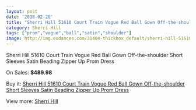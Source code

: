 ```yaml
---
layout: post
date: '2018-02-20'
title: "Sherri Hill 51610 Court Train Vogue Red Ball Gown Off-the-shoulder Short Sleeves Satin Beading Zipper Up Prom Dress"
category: Sherri Hill
tags: ["prom","vogue","ball","satin","shoulder"]
image: http://img.eudances.com/31404-thickbox_default/sherri-hill-51610-court-train-vogue-red-ball-gown-off-the-shoulder-short-sleeves-satin-beading-zipper-up-prom-dress.jpg
---
```

Sherri Hill 51610 Court Train Vogue Red Ball Gown Off-the-shoulder Short Sleeves Satin Beading Zipper Up Prom Dress

On Sales: **$489.98**
<a href="https://www.eudances.com/en/sherri-hill/9859-sherri-hill-51610-court-train-vogue-red-ball-gown-off-the-shoulder-short-sleeves-satin-beading-zipper-up-prom-dress.html"><amp-img layout="responsive" width="600" height="600" src="//img.eudances.com/31404-thickbox_default/sherri-hill-51610-court-train-vogue-red-ball-gown-off-the-shoulder-short-sleeves-satin-beading-zipper-up-prom-dress.jpg" alt="Sherri Hill 51610 Court Train Vogue Red Ball Gown Off-the-shoulder Short Sleeves Satin Beading Zipper Up Prom Dress 0" /></a>
<a href="https://www.eudances.com/en/sherri-hill/9859-sherri-hill-51610-court-train-vogue-red-ball-gown-off-the-shoulder-short-sleeves-satin-beading-zipper-up-prom-dress.html"><amp-img layout="responsive" width="600" height="600" src="//img.eudances.com/31416-thickbox_default/sherri-hill-51610-court-train-vogue-red-ball-gown-off-the-shoulder-short-sleeves-satin-beading-zipper-up-prom-dress.jpg" alt="Sherri Hill 51610 Court Train Vogue Red Ball Gown Off-the-shoulder Short Sleeves Satin Beading Zipper Up Prom Dress 1" /></a>
<a href="https://www.eudances.com/en/sherri-hill/9859-sherri-hill-51610-court-train-vogue-red-ball-gown-off-the-shoulder-short-sleeves-satin-beading-zipper-up-prom-dress.html"><amp-img layout="responsive" width="600" height="600" src="//img.eudances.com/31415-thickbox_default/sherri-hill-51610-court-train-vogue-red-ball-gown-off-the-shoulder-short-sleeves-satin-beading-zipper-up-prom-dress.jpg" alt="Sherri Hill 51610 Court Train Vogue Red Ball Gown Off-the-shoulder Short Sleeves Satin Beading Zipper Up Prom Dress 2" /></a>
<a href="https://www.eudances.com/en/sherri-hill/9859-sherri-hill-51610-court-train-vogue-red-ball-gown-off-the-shoulder-short-sleeves-satin-beading-zipper-up-prom-dress.html"><amp-img layout="responsive" width="600" height="600" src="//img.eudances.com/31414-thickbox_default/sherri-hill-51610-court-train-vogue-red-ball-gown-off-the-shoulder-short-sleeves-satin-beading-zipper-up-prom-dress.jpg" alt="Sherri Hill 51610 Court Train Vogue Red Ball Gown Off-the-shoulder Short Sleeves Satin Beading Zipper Up Prom Dress 3" /></a>
<a href="https://www.eudances.com/en/sherri-hill/9859-sherri-hill-51610-court-train-vogue-red-ball-gown-off-the-shoulder-short-sleeves-satin-beading-zipper-up-prom-dress.html"><amp-img layout="responsive" width="600" height="600" src="//img.eudances.com/31413-thickbox_default/sherri-hill-51610-court-train-vogue-red-ball-gown-off-the-shoulder-short-sleeves-satin-beading-zipper-up-prom-dress.jpg" alt="Sherri Hill 51610 Court Train Vogue Red Ball Gown Off-the-shoulder Short Sleeves Satin Beading Zipper Up Prom Dress 4" /></a>
<a href="https://www.eudances.com/en/sherri-hill/9859-sherri-hill-51610-court-train-vogue-red-ball-gown-off-the-shoulder-short-sleeves-satin-beading-zipper-up-prom-dress.html"><amp-img layout="responsive" width="600" height="600" src="//img.eudances.com/31412-thickbox_default/sherri-hill-51610-court-train-vogue-red-ball-gown-off-the-shoulder-short-sleeves-satin-beading-zipper-up-prom-dress.jpg" alt="Sherri Hill 51610 Court Train Vogue Red Ball Gown Off-the-shoulder Short Sleeves Satin Beading Zipper Up Prom Dress 5" /></a>
<a href="https://www.eudances.com/en/sherri-hill/9859-sherri-hill-51610-court-train-vogue-red-ball-gown-off-the-shoulder-short-sleeves-satin-beading-zipper-up-prom-dress.html"><amp-img layout="responsive" width="600" height="600" src="//img.eudances.com/31411-thickbox_default/sherri-hill-51610-court-train-vogue-red-ball-gown-off-the-shoulder-short-sleeves-satin-beading-zipper-up-prom-dress.jpg" alt="Sherri Hill 51610 Court Train Vogue Red Ball Gown Off-the-shoulder Short Sleeves Satin Beading Zipper Up Prom Dress 6" /></a>
<a href="https://www.eudances.com/en/sherri-hill/9859-sherri-hill-51610-court-train-vogue-red-ball-gown-off-the-shoulder-short-sleeves-satin-beading-zipper-up-prom-dress.html"><amp-img layout="responsive" width="600" height="600" src="//img.eudances.com/31410-thickbox_default/sherri-hill-51610-court-train-vogue-red-ball-gown-off-the-shoulder-short-sleeves-satin-beading-zipper-up-prom-dress.jpg" alt="Sherri Hill 51610 Court Train Vogue Red Ball Gown Off-the-shoulder Short Sleeves Satin Beading Zipper Up Prom Dress 7" /></a>
<a href="https://www.eudances.com/en/sherri-hill/9859-sherri-hill-51610-court-train-vogue-red-ball-gown-off-the-shoulder-short-sleeves-satin-beading-zipper-up-prom-dress.html"><amp-img layout="responsive" width="600" height="600" src="//img.eudances.com/31409-thickbox_default/sherri-hill-51610-court-train-vogue-red-ball-gown-off-the-shoulder-short-sleeves-satin-beading-zipper-up-prom-dress.jpg" alt="Sherri Hill 51610 Court Train Vogue Red Ball Gown Off-the-shoulder Short Sleeves Satin Beading Zipper Up Prom Dress 8" /></a>
<a href="https://www.eudances.com/en/sherri-hill/9859-sherri-hill-51610-court-train-vogue-red-ball-gown-off-the-shoulder-short-sleeves-satin-beading-zipper-up-prom-dress.html"><amp-img layout="responsive" width="600" height="600" src="//img.eudances.com/31408-thickbox_default/sherri-hill-51610-court-train-vogue-red-ball-gown-off-the-shoulder-short-sleeves-satin-beading-zipper-up-prom-dress.jpg" alt="Sherri Hill 51610 Court Train Vogue Red Ball Gown Off-the-shoulder Short Sleeves Satin Beading Zipper Up Prom Dress 9" /></a>
<a href="https://www.eudances.com/en/sherri-hill/9859-sherri-hill-51610-court-train-vogue-red-ball-gown-off-the-shoulder-short-sleeves-satin-beading-zipper-up-prom-dress.html"><amp-img layout="responsive" width="600" height="600" src="//img.eudances.com/31407-thickbox_default/sherri-hill-51610-court-train-vogue-red-ball-gown-off-the-shoulder-short-sleeves-satin-beading-zipper-up-prom-dress.jpg" alt="Sherri Hill 51610 Court Train Vogue Red Ball Gown Off-the-shoulder Short Sleeves Satin Beading Zipper Up Prom Dress 10" /></a>
<a href="https://www.eudances.com/en/sherri-hill/9859-sherri-hill-51610-court-train-vogue-red-ball-gown-off-the-shoulder-short-sleeves-satin-beading-zipper-up-prom-dress.html"><amp-img layout="responsive" width="600" height="600" src="//img.eudances.com/31406-thickbox_default/sherri-hill-51610-court-train-vogue-red-ball-gown-off-the-shoulder-short-sleeves-satin-beading-zipper-up-prom-dress.jpg" alt="Sherri Hill 51610 Court Train Vogue Red Ball Gown Off-the-shoulder Short Sleeves Satin Beading Zipper Up Prom Dress 11" /></a>
<a href="https://www.eudances.com/en/sherri-hill/9859-sherri-hill-51610-court-train-vogue-red-ball-gown-off-the-shoulder-short-sleeves-satin-beading-zipper-up-prom-dress.html"><amp-img layout="responsive" width="600" height="600" src="//img.eudances.com/31405-thickbox_default/sherri-hill-51610-court-train-vogue-red-ball-gown-off-the-shoulder-short-sleeves-satin-beading-zipper-up-prom-dress.jpg" alt="Sherri Hill 51610 Court Train Vogue Red Ball Gown Off-the-shoulder Short Sleeves Satin Beading Zipper Up Prom Dress 12" /></a>

Buy it: [Sherri Hill 51610 Court Train Vogue Red Ball Gown Off-the-shoulder Short Sleeves Satin Beading Zipper Up Prom Dress](https://www.eudances.com/en/sherri-hill/9859-sherri-hill-51610-court-train-vogue-red-ball-gown-off-the-shoulder-short-sleeves-satin-beading-zipper-up-prom-dress.html "Sherri Hill 51610 Court Train Vogue Red Ball Gown Off-the-shoulder Short Sleeves Satin Beading Zipper Up Prom Dress")

View more: [Sherri Hill](https://www.eudances.com/en/80-Sherri-Hill "Sherri Hill")
